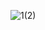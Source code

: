 ![1(2)](https://user-images.githubusercontent.com/90688133/160153903-0b3ac9ac-d6cf-488a-bec2-fde45acccf42.gif)
